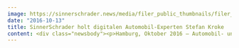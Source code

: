 ```yaml
---
image: https://sinnerschrader.news/media/filer_public_thumbnails/filer_public/31/c2/31c29a46-43ae-4847-aa48-75c3c0ff2c0e/stefan_kroke_780.jpg__480x288_q85_crop_subsampling-2_upscale.jpg
date: "2016-10-13"
title: SinnerSchrader holt digitalen Automobil-Experten Stefan Kroke
content: <div class="newsbody"><p>Hamburg, Oktober 2016 – Automobil- und Digital-Experte Stefan Kroke ist Executive Director bei SinnerSchrader. In seiner neuen Position wird Kroke maßgeblich mit daran arbeiten, den kürzlich gewonnenen Audi Digital-Etat bei SinnerSchrader inhaltlich sowie organisatorisch richtungsweisend voranzutreiben.</p><p>Der 44-Jährige Diplom-Kaufmann verantwortete in den letzten sechs Jahren in verschiedenen leitenden Positionen bei DDB und zuletzt Grabarz &amp; Partner den Kunden Volkswagen im Digitalbereich. Er betreutete dabei Themen wie Kundenplattformen, digitales Marketing sowie CRM auf nationaler und internationaler Ebene. </p><p>“Mit seiner umfassenden digitalen Expertise, der fundierten Automobil-Kompetenz und seiner verbindenden Art komplettiert Stefan Kroke das Audi-Führungstrio um Arndt Allmeling (Executive Director Technology) sowie Philipp Kafkoulas (Executive Director Creation) bei SinnerSchrader”, freut sich Dr. Lars Finke (Geschäftsführer Client Services) über den Neuzugang.</p><p>“Meine Begeisterung für innovative Automobil-Technologien und meine Faszination für die aktuellen Entwicklungen im Mobilitätsbereich möchte ich neben meinem langjährigen Know-how in die tägliche Arbeit einfließen lassen, und genau das kann ich bei zukunftsfähigen und innovativen Plattform-Themen für Audi bei SinnerSchrader”, ergänzt Stefan Kroke.</p></div>
---
```

